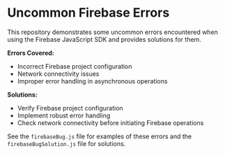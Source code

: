 # Uncommon Firebase Errors
This repository demonstrates some uncommon errors encountered when using the Firebase JavaScript SDK and provides solutions for them.

**Errors Covered:**

* Incorrect Firebase project configuration
* Network connectivity issues
* Improper error handling in asynchronous operations

**Solutions:**

* Verify Firebase project configuration
* Implement robust error handling
* Check network connectivity before initiating Firebase operations

See the `firebaseBug.js` file for examples of these errors and the `firebaseBugSolution.js` file for solutions.